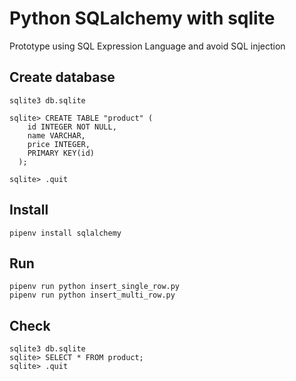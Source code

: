 # Python SQLalchemy with sqlite

Prototype using SQL Expression Language and avoid SQL injection

## Create database

```
sqlite3 db.sqlite

sqlite> CREATE TABLE "product" (
    id INTEGER NOT NULL,
    name VARCHAR,
    price INTEGER,
    PRIMARY KEY(id)
  );
  
sqlite> .quit
```

## Install

```
pipenv install sqlalchemy
```

## Run

```
pipenv run python insert_single_row.py
pipenv run python insert_multi_row.py
```

## Check

```
sqlite3 db.sqlite
sqlite> SELECT * FROM product;
sqlite> .quit
```
